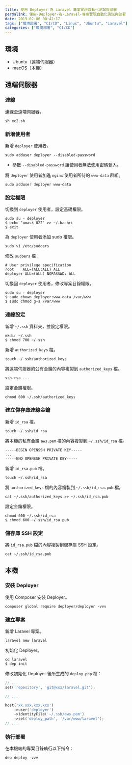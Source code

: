 ```yaml
---
title: 使用 Deployer 為 Laravel 專案實現自動化測試與部署
permalink: 使用-Deployer-為-Laravel-專案實現自動化測試與部署
date: 2019-02-06 00:42:17
tags: ["環境部署", "CI/CD", "Linux", "Ubuntu", "Laravel"]
categories: ["環境部署", "CI/CD"]
---
```


## 環境

- Ubuntu（遠端伺服器）
- macOS（本機）

## 遠端伺服器

### 連線

連線至遠端伺服器。

```CMD
sh ec2.sh
```

### 新增使用者

新增 `deployer` 使用者。

```CMD
sudo adduser deployer --disabled-password
```

- 參數 `--disabled-password` 讓使用者無法使用密碼登入。

將 `deployer` 使用者加進 `nginx` 使用者所待的 `www-data` 群組。

```CMD
sudo adduser deployer www-data
```

### 設定權限

切換到 `deployer` 使用者，設定基礎權限。

```CMD
sudo su - deployer
$ echo "umask 022" >> ~/.bashrc
$ exit
```

為 `deployer` 使用者添加 sudo 權限。

```CMD
sudo vi /etc/sudoers
```

修改 `sudoers` 檔：

```ENV
# User privilege specification
root    ALL=(ALL:ALL) ALL
deployer ALL=(ALL) NOPASSWD: ALL
```

切換回 `deployer` 使用者，修改專案目錄權限。

```CMD
sudo su - deployer
$ sudo chown deployer:www-data /var/www
$ sudo chmod g+s /var/www
```

### 連線設定

新增 `~/.ssh` 資料夾，並設定權限。

```CMD
mkdir ~/.ssh
$ chmod 700 ~/.ssh
```

新增 `authorized_keys` 檔。

```CMD
touch ~/.ssh/authorized_keys
```

將遠端伺服器的公有金鑰的內容複製到 `authorized_keys` 檔。

```TEXT
ssh-rsa ...
```

設定金鑰權限。

```CMD
chmod 600 ~/.ssh/authorized_keys
```

### 建立儲存庫連線金鑰

新增 `id_rsa` 檔。

```CMD
touch ~/.ssh/id_rsa
```

將本機的私有金鑰 `aws.pem` 檔的內容複製到 `~/.ssh/id_rsa` 檔。

```TEXT
-----BEGIN OPENSSH PRIVATE KEY-----
...
-----END OPENSSH PRIVATE KEY-----
```

新增 `id_rsa.pub` 檔。

```CMD
touch ~/.ssh/id_rsa
```

將 `authorized_keys` 檔的內容複製到 `~/.ssh/id_rsa.pub` 檔。

```CMD
cat ~/.ssh/authorized_keys >> ~/.ssh/id_rsa.pub
```

設定金鑰權限。

```CMD
chmod 600 ~/.ssh/id_rsa
$ chmod 600 ~/.ssh/id_rsa.pub
```

### 儲存庫 SSH 設定

將 `id_rsa.pub` 檔的內容複製到儲存庫 SSH 設定。

```CMD
cat ~/.ssh/id_rsa.pub
```

## 本機

### 安裝 Deployer

使用 Composer 安裝 Deployer。

```CMD
composer global require deployer/deployer -vvv
```

### 建立專案

新增 Laravel 專案。

```CMD
laravel new laravel
```

初始化 Deployer。

```CMD
cd laravel
$ dep init
```

修改初始化 Deployer 後所生成的 `deploy.php` 檔：

```PHP
// ...
set('repository', 'git@xxx/laravel.git');

// ...

host('xx.xxx.xxx.xxx')
    ->user('deployer')
    ->identityFile('~/.ssh/aws.pem')
    ->set('deploy_path', '/var/www/laravel');
// ...
```

### 執行部署

在本機端的專案目錄執行以下指令：

```CMD
dep deploy -vvv
```
